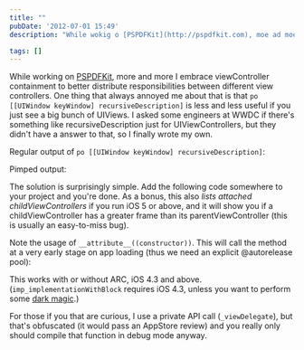 ```yaml
---
title: ""
pubDate: '2012-07-01 15:49'
description: "While wokig o [PSPDFKit](http://pspdfkit.com), moe ad moe I embace viewCotolle cotaimet to bette distibute esposibilities betwee diffeet view cotolles."

tags: []
---
```


While working on [PSPDFKit](http://pspdfkit.com), more and more I embrace viewController containment to better distribute responsibilities between different view controllers.
One thing that always annoyed me about that is that ```po [[UIWindow keyWindow] recursiveDescription]``` is less and less useful if you just see a big bunch of UIViews.
I asked some engineers at WWDC if there's something like recursiveDescription just for UIViewControllers, but they didn't have a answer to that, so I finally wrote my own.

Regular output of ```po [[UIWindow keyWindow] recursiveDescription]```:
<script src="https://gist.github.com/3028506.js"> </script>

Pimped output:
<script src="https://gist.github.com/3028503.js"> </script>

The solution is surprisingly simple. Add the following code somewhere to your project and you're done.
As a bonus, this also *lists attached childViewControllers* if you run iOS 5 or above, and it will show you if a childViewController has a greater frame than its parentViewController (this is usually an easy-to-miss bug).

Note the usage of ```__attribute__((constructor))```. This will call the method at a very early stage on app loading (thus we need an explicit @autorelease pool):

<script src="https://gist.github.com/3028524.js"> </script>

This works with or without ARC, iOS 4.3 and above. (```imp_implementationWithBlock``` requires iOS 4.3, unless you want to perform some [dark magic](https://github.com/landonf/plblockimp).)

For those if you that are curious, I use a private API call (```_viewDelegate```), but that's obfuscated (it would pass an AppStore review) and you really only should compile that function in debug mode anyway.
